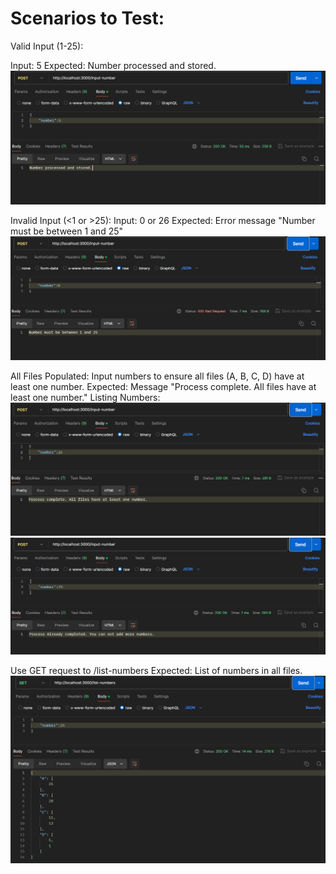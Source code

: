 # Scenarios to Test:

Valid Input (1-25):

Input: 5
Expected: Number processed and stored.
![ValidInput](image.png)

Invalid Input (<1 or >25):
Input: 0 or 26
Expected: Error message "Number must be between 1 and 25"
![InvalidInput](image-1.png)

All Files Populated:
Input numbers to ensure all files (A, B, C, D) have at least one number.
Expected: Message "Process complete. All files have at least one number."
Listing Numbers:
![AllFilesPopulated](image-2.png)
![AllFilesAlreadyHaveNumber](image-3.png)

Use GET request to /list-numbers
Expected: List of numbers in all files.
![AllListofNumbers](image-4.png)
